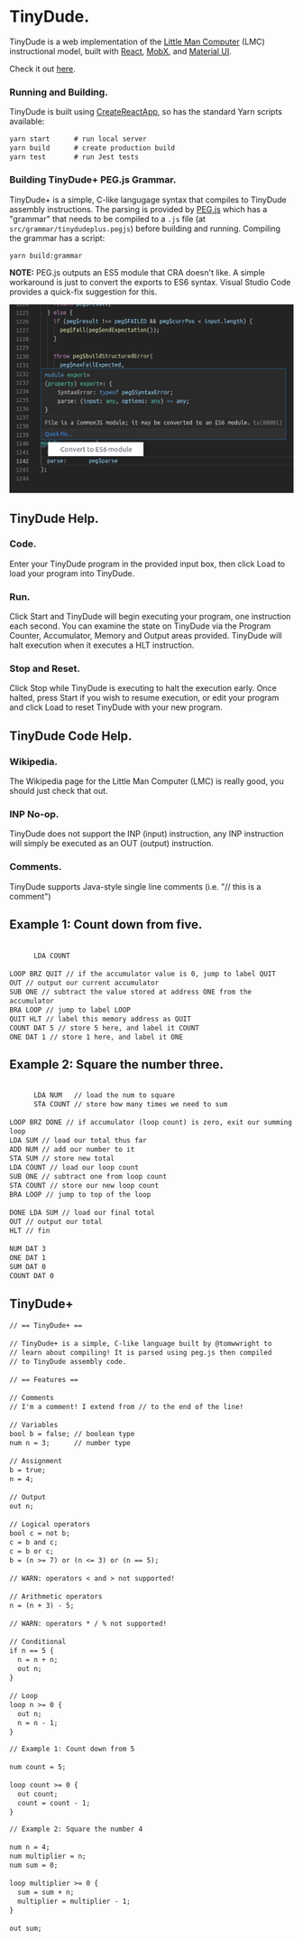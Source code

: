 # TinyDude.

TinyDude is a web implementation of the [Little Man Computer](https://en.wikipedia.org/wiki/Little_man_computer) (LMC) instructional model, built with [React](https://reactjs.org/), [MobX](https://mobx.js.org/), and [Material UI](https://material-ui-next.com/).

Check it out [here](https://tinydude.tomwwright.com).

### Running and Building.

TinyDude is built using [CreateReactApp](https://github.com/facebook/create-react-app), so has the standard Yarn scripts available:

```
yarn start      # run local server
yarn build      # create production build
yarn test       # run Jest tests
```

### Building TinyDude+ PEG.js Grammar.

TinyDude+ is a simple, C-like langugage syntax that compiles to TinyDude assembly instructions. The parsing is provided by [PEG.js](https://pegjs.org/) which has a "grammar" that needs to be compiled to a `.js` file (at `src/grammar/tinydudeplus.pegjs`) before building and running. Compiling the grammar has a script:

```
yarn build:grammar
```

**NOTE:** PEG.js outputs an ES5 module that CRA doesn't like. A simple workaround is just to convert the exports to ES6 syntax. Visual Studio Code provides a quick-fix suggestion for this.

![Visual Studio Code "Convert to ES6" suggestion](./docs/pegjs-convert-to-es6-visual-studio-code.png)

## TinyDude Help.

### Code.

Enter your TinyDude program in the provided input box, then click Load to load your program into TinyDude.

### Run.

Click Start and TinyDude will begin executing your program, one instruction each second. You can examine the state on TinyDude via the Program Counter, Accumulator, Memory and Output areas provided. TinyDude will halt execution when it executes a HLT instruction.

### Stop and Reset.

Click Stop while TinyDude is executing to halt the execution early. Once halted, press Start if you wish to resume execution, or edit your program and click Load to reset TinyDude with your new program.

## TinyDude Code Help.

### Wikipedia.

The Wikipedia page for the Little Man Computer (LMC) is really good, you should just check that out.

### INP No-op.

TinyDude does not support the INP (input) instruction, any INP instruction will simply be executed as an OUT (output) instruction.

### Comments.

TinyDude supports Java-style single line comments (i.e. "// this is a comment")

## Example 1: Count down from five.

```

      LDA COUNT

LOOP BRZ QUIT // if the accumulator value is 0, jump to label QUIT
OUT // output our current accumulator
SUB ONE // subtract the value stored at address ONE from the accumulator
BRA LOOP // jump to label LOOP
QUIT HLT // label this memory address as QUIT
COUNT DAT 5 // store 5 here, and label it COUNT
ONE DAT 1 // store 1 here, and label it ONE

```

## Example 2: Square the number three.

```

      LDA NUM   // load the num to square
      STA COUNT // store how many times we need to sum

LOOP BRZ DONE // if accumulator (loop count) is zero, exit our summing loop
LDA SUM // load our total thus far
ADD NUM // add our number to it
STA SUM // store new total
LDA COUNT // load our loop count
SUB ONE // subtract one from loop count
STA COUNT // store our new loop count
BRA LOOP // jump to top of the loop

DONE LDA SUM // load our final total
OUT // output our total
HLT // fin

NUM DAT 3
ONE DAT 1
SUM DAT 0
COUNT DAT 0

```

## TinyDude+

```
// == TinyDude+ ==

// TinyDude+ is a simple, C-like language built by @tomwwright to
// learn about compiling! It is parsed using peg.js then compiled
// to TinyDude assembly code.

// == Features ==

// Comments
// I'm a comment! I extend from // to the end of the line!

// Variables
bool b = false; // boolean type
num n = 3;      // number type

// Assignment
b = true;
n = 4;

// Output
out n;

// Logical operators
bool c = not b;
c = b and c;
c = b or c;
b = (n >= 7) or (n <= 3) or (n == 5);

// WARN: operators < and > not supported!

// Arithmetic operators
n = (n + 3) - 5;

// WARN: operators * / % not supported!

// Conditional
if n == 5 {
  n = n + n;
  out n;
}

// Loop
loop n >= 0 {
  out n;
  n = n - 1;
}
```

```
// Example 1: Count down from 5

num count = 5;

loop count >= 0 {
  out count;
  count = count - 1;
}
```

```
// Example 2: Square the number 4

num n = 4;
num multiplier = n;
num sum = 0;

loop multiplier >= 0 {
  sum = sum + n;
  multiplier = multiplier - 1;
}

out sum;
```

